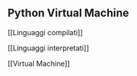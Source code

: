## Python Virtual Machine

[[Linguaggi compilati]]

[[Linguaggi interpretati]]

[[Virtual Machine]]
